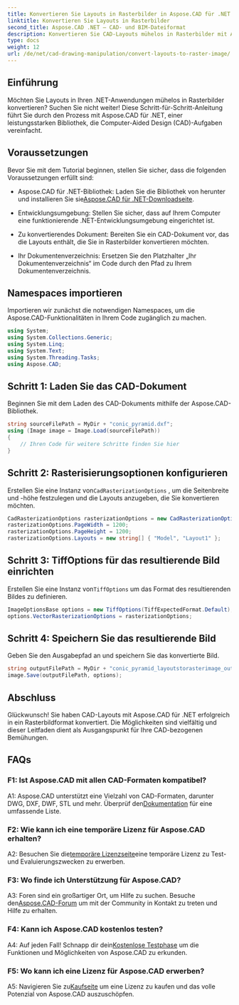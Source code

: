 ```yaml
---
title: Konvertieren Sie Layouts in Rasterbilder in Aspose.CAD für .NET
linktitle: Konvertieren Sie Layouts in Rasterbilder
second_title: Aspose.CAD .NET – CAD- und BIM-Dateiformat
description: Konvertieren Sie CAD-Layouts mühelos in Rasterbilder mit Aspose.CAD für .NET. Verbessern Sie Ihre Entwicklung mit leistungsstarken CAD-Manipulationsfunktionen.
type: docs
weight: 12
url: /de/net/cad-drawing-manipulation/convert-layouts-to-raster-image/
---
```

## Einführung

Möchten Sie Layouts in Ihren .NET-Anwendungen mühelos in Rasterbilder konvertieren? Suchen Sie nicht weiter! Diese Schritt-für-Schritt-Anleitung führt Sie durch den Prozess mit Aspose.CAD für .NET, einer leistungsstarken Bibliothek, die Computer-Aided Design (CAD)-Aufgaben vereinfacht.

## Voraussetzungen

Bevor Sie mit dem Tutorial beginnen, stellen Sie sicher, dass die folgenden Voraussetzungen erfüllt sind:

- Aspose.CAD für .NET-Bibliothek: Laden Sie die Bibliothek von herunter und installieren Sie sie[Aspose.CAD für .NET-Downloadseite](https://releases.aspose.com/cad/net/).

- Entwicklungsumgebung: Stellen Sie sicher, dass auf Ihrem Computer eine funktionierende .NET-Entwicklungsumgebung eingerichtet ist.

- Zu konvertierendes Dokument: Bereiten Sie ein CAD-Dokument vor, das die Layouts enthält, die Sie in Rasterbilder konvertieren möchten.

- Ihr Dokumentenverzeichnis: Ersetzen Sie den Platzhalter „Ihr Dokumentenverzeichnis“ im Code durch den Pfad zu Ihrem Dokumentenverzeichnis.

## Namespaces importieren

Importieren wir zunächst die notwendigen Namespaces, um die Aspose.CAD-Funktionalitäten in Ihrem Code zugänglich zu machen.

```csharp
using System;
using System.Collections.Generic;
using System.Linq;
using System.Text;
using System.Threading.Tasks;
using Aspose.CAD;
```

## Schritt 1: Laden Sie das CAD-Dokument

Beginnen Sie mit dem Laden des CAD-Dokuments mithilfe der Aspose.CAD-Bibliothek.

```csharp
string sourceFilePath = MyDir + "conic_pyramid.dxf";
using (Image image = Image.Load(sourceFilePath))
{
    // Ihren Code für weitere Schritte finden Sie hier
}
```

## Schritt 2: Rasterisierungsoptionen konfigurieren

 Erstellen Sie eine Instanz von`CadRasterizationOptions` , um die Seitenbreite und -höhe festzulegen und die Layouts anzugeben, die Sie konvertieren möchten.

```csharp
CadRasterizationOptions rasterizationOptions = new CadRasterizationOptions();
rasterizationOptions.PageWidth = 1200;
rasterizationOptions.PageHeight = 1200;
rasterizationOptions.Layouts = new string[] { "Model", "Layout1" };
```

## Schritt 3: TiffOptions für das resultierende Bild einrichten

 Erstellen Sie eine Instanz von`TiffOptions` um das Format des resultierenden Bildes zu definieren.

```csharp
ImageOptionsBase options = new TiffOptions(TiffExpectedFormat.Default);
options.VectorRasterizationOptions = rasterizationOptions;
```

## Schritt 4: Speichern Sie das resultierende Bild

Geben Sie den Ausgabepfad an und speichern Sie das konvertierte Bild.

```csharp
string outputFilePath = MyDir + "conic_pyramid_layoutstorasterimage_out.tiff";
image.Save(outputFilePath, options);
```

## Abschluss

Glückwunsch! Sie haben CAD-Layouts mit Aspose.CAD für .NET erfolgreich in ein Rasterbildformat konvertiert. Die Möglichkeiten sind vielfältig und dieser Leitfaden dient als Ausgangspunkt für Ihre CAD-bezogenen Bemühungen.

## FAQs

### F1: Ist Aspose.CAD mit allen CAD-Formaten kompatibel?

 A1: Aspose.CAD unterstützt eine Vielzahl von CAD-Formaten, darunter DWG, DXF, DWF, STL und mehr. Überprüf den[Dokumentation](https://reference.aspose.com/cad/net/) für eine umfassende Liste.

### F2: Wie kann ich eine temporäre Lizenz für Aspose.CAD erhalten?

 A2: Besuchen Sie die[temporäre Lizenzseite](https://purchase.aspose.com/temporary-license/)eine temporäre Lizenz zu Test- und Evaluierungszwecken zu erwerben.

### F3: Wo finde ich Unterstützung für Aspose.CAD?

 A3: Foren sind ein großartiger Ort, um Hilfe zu suchen. Besuche den[Aspose.CAD-Forum](https://forum.aspose.com/c/cad/19) um mit der Community in Kontakt zu treten und Hilfe zu erhalten.

### F4: Kann ich Aspose.CAD kostenlos testen?

 A4: Auf jeden Fall! Schnapp dir dein[Kostenlose Testphase](https://releases.aspose.com/) um die Funktionen und Möglichkeiten von Aspose.CAD zu erkunden.

### F5: Wo kann ich eine Lizenz für Aspose.CAD erwerben?

 A5: Navigieren Sie zu[Kaufseite](https://purchase.aspose.com/buy) um eine Lizenz zu kaufen und das volle Potenzial von Aspose.CAD auszuschöpfen.